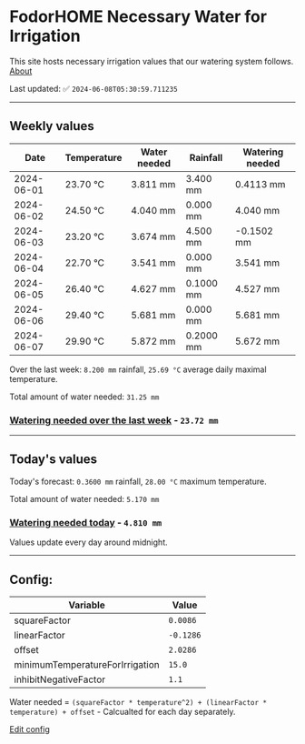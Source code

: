 # FodorHOME Necessary Water for Irrigation

This site hosts necessary irrigation values that our watering system follows. [About](https://github.com/redyau/irrigation)

Last updated: ✅ `2024-06-08T05:30:59.711235`

---

## Weekly values

| Date | Temperature | Water needed | Rainfall | Watering needed |
|-----|-----|-----|-----|-----|
| 2024-06-01 | 23.70 °C | 3.811 mm | 3.400 mm | 0.4113 mm |
| 2024-06-02 | 24.50 °C | 4.040 mm | 0.000 mm | 4.040 mm |
| 2024-06-03 | 23.20 °C | 3.674 mm | 4.500 mm | -0.1502 mm |
| 2024-06-04 | 22.70 °C | 3.541 mm | 0.000 mm | 3.541 mm |
| 2024-06-05 | 26.40 °C | 4.627 mm | 0.1000 mm | 4.527 mm |
| 2024-06-06 | 29.40 °C | 5.681 mm | 0.000 mm | 5.681 mm |
| 2024-06-07 | 29.90 °C | 5.872 mm | 0.2000 mm | 5.672 mm |


Over the last week: `8.200 mm` rainfall, `25.69 °C` average daily maximal temperature.

Total amount of water needed: `31.25 mm`

### [Watering needed over the last week](lastweek.txt) - `23.72 mm`

---

## Today's values

Today's forecast: `0.3600 mm` rainfall, `28.00 °C` maximum temperature.

Total amount of water needed: `5.170 mm`

### [Watering needed today](today.txt) - `4.810 mm`

Values update every day around midnight.

---

## Config:

| Variable | Value |
|-----|-----|
| squareFactor | `0.0086` |
| linearFactor | `-0.1286` |
| offset | `2.0286` |
| minimumTemperatureForIrrigation | `15.0` |
| inhibitNegativeFactor | `1.1` |

Water needed = `(squareFactor * temperature^2) + (linearFactor * temperature) + offset` - Calcualted for each day separately.

[Edit config](https://github.com/RedyAu/irrigation/edit/main/config.json)
